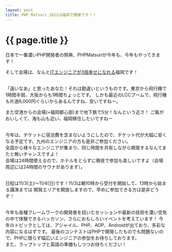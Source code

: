 ```yaml
---
layout: post
title: PHP Matsuri 2012は福岡で開催です！！
---
```


{{ page.title }}
================

日本で一番濃いPHP開発者の祭典、PHPMatsuriが今年も、今年もやってきます！

そして会場は、なんと[ITエンジニアが3倍幸せになれる](http://matome.naver.jp/odai/2130802398062510301)福岡です！

<br />  
「遠いなあ」と思ったあなた！それは勘違いというものです。東京から飛行機で1時間半弱、大阪からも1時間ちょっとです。
しかも最近のLCCブームで、飛行機も片道6,000円ぐらいからあるんですね、安いですねー。

また空港からの会場(=福岡都心部)まで地下鉄で5分！なんという近さ！
ご飯がおいしくて、海も山も近い、福岡移住したいですねー  
<br />  
  
今年は、チケットに宿泊費を含まないようにしたので、チケット代が大幅に安くなる予定です。九州のエンジニアの方も是非ご参加ください。  
全国から様々なエンジニアが集まり、同じ時間を共有しながら開発するなんてまたと無いチャンスですよ！  
会場は24時間使えるので、ホテルをとらずに徹夜で参加も楽しいですよ（会場周辺には24時間のサウナがあります）。
<br />
<br />

日程は11/3(土)〜11/4(日)です！11/3は朝10時から受付を開始して、13時から始まる講演までは
開発エリアを開放しますので、早めに参加できる方は是非どうぞ！

<br />
今年も各種フレームワークの開発者を招いたセッションや最新の技術を濃い空気の中で体験できるハッカソン、さらにおもしろいイベントを考えています！
今年のトピックとしては、アジャイル、PHP、AOP、Androidが出ており、多彩な内容になるはずです。 最後のコンテストはPHPで開発したものでも問題ないので、PHPに限らず幅広いエンジニアの参加をお待ちしております。

<br />
また、ラップトップと英語の準備もしつつお待ちください！

